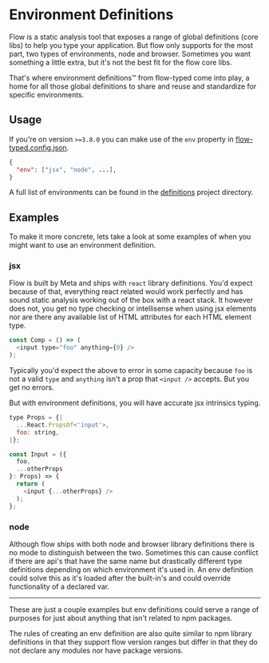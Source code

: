 # Environment Definitions

Flow is a static analysis tool that exposes a range of global definitions (core libs) to help you type your application. But flow only supports for the most part, two types of environments, node and browser. Sometimes you want something a little extra, but it's not the best fit for the flow core libs.

That's where environment definitions™ from flow-typed come into play, a home for all those global definitions to share and reuse and standardize for specific environments.

## Usage

If you're on version `>=3.8.0` you can make use of the `env` property in [flow-typed.config.json](flow-typed-config.md).

```json
{
  "env": ["jsx", "node", ...],
}
```

A full list of environments can be found in the [definitions](https://github.com/flow-typed/flow-typed/tree/master/definitions/environments) project directory.

## Examples

To make it more concrete, lets take a look at some examples of when you might want to use an environment definition.

### jsx

Flow is built by Meta and ships with `react` library definitions. You'd expect because of that, everything react related would work perfectly and has sound static analysis working out of the box with a react stack. It however does not, you get no type checking or intellisense when using jsx elements nor are there any available list of HTML attributes for each HTML element type.

```js
const Comp = () => (
  <input type="foo" anything={0} />
);
```

Typically you'd expect the above to error in some capacity because `foo` is not a valid `type` and `anything` isn't a prop that `<input />` accepts. But you get no errors.

But with environment definitions, you will have accurate jsx intrinsics typing.

```js
type Props = {|
  ...React.PropsOf<'input'>,
  foo: string,
|};

const Input = ({
  foo,
  ...otherProps
}: Props) => {
  return (
    <input {...otherProps} />
  );
};
```

### node

Although flow ships with both node and browser library definitions there is no mode to distinguish between the two. Sometimes this can cause conflict if there are api's that have the same name but drastically different type definitions depending on which environment it's used in. An env definition could solve this as it's loaded after the built-in's and could override functionality of a declared var.

---

These are just a couple examples but env definitions could serve a range of purposes for just about anything that isn't related to npm packages.

The rules of creating an env definition are also quite similar to npm library definitions in that they support flow version ranges but differ in that they do not declare any modules nor have package versions.

